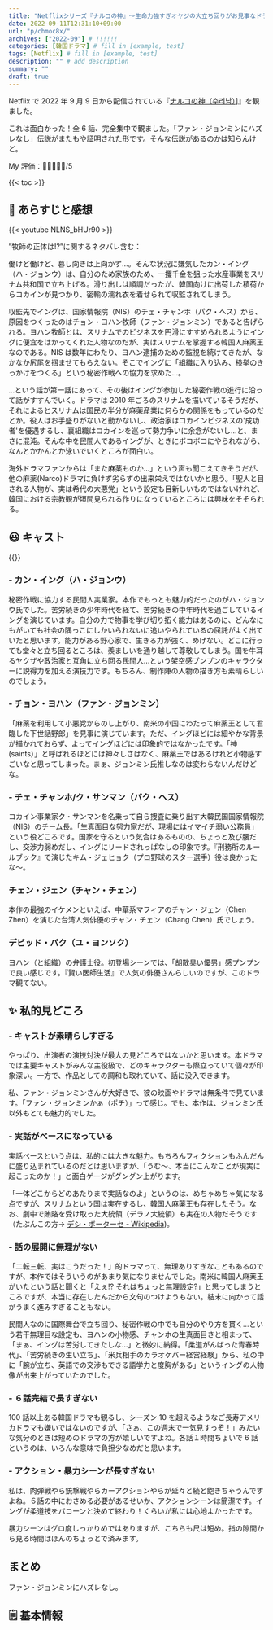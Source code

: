 ```yaml
---
title: "Netflixシリーズ『ナルコの神』〜生命力強すぎオヤジの大立ち回りがお見事なドラマ"
date: 2022-09-11T12:31:10+09:00
url: "p/chmoc8x/"
archives: ["2022-09"] # !!!!!!
categories: [韓国ドラマ] # fill in [example, test]
tags: [Netflix] # fill in [example, test]
description: "" # add description
summary: ""
draft: true
---
```


Netflix で 2022 年 9 月 9 日から配信されている『[ナルコの神（수리남）](https://www.netflix.com/jp/title/81343748)]』を観ました。

これは面白かった！全 6 話、完全集中で観ました。「ファン・ジョンミンにハズレなし」伝説がまたもや証明された形です。そんな伝説があるのかは知らんけど。

My 評価：💖💖💖💖💖/5

{{< toc >}}

## 🐸 あらすじと感想

{{< youtube NLNS_bHUr90 >}}

”牧師の正体は⁉︎”に関するネタバレ含む：

働けど働けど、暮し向きは上向かず…。そんな状況に嫌気したカン・イング（ハ・ジョンウ）は、自分のため家族のため、一攫千金を狙った水産事業をスリナム共和国で立ち上げる。滑り出しは順調だったが、韓国向けに出荷した積荷からコカインが見つかり、密輸の濡れ衣を着せられて収監されてしまう。

収監先でイングは、国家情報院（NIS）のチェ・チャンホ（パク・ヘス）から、原因をつくったのはチョン・ヨハン牧師（ファン・ジョンミン）であると告げられる。ヨハン牧師とは、スリナムでのビジネスを円滑にすすめられるようにイングに便宜をはかってくれた人物なのだが、実はスリナムを掌握する韓国人麻薬王なのである。NIS は数年にわたり、ヨハン逮捕のための監視を続けてきたが、なかなか尻尾を掴ませてもらえない。そこでイングに「組織に入り込み、検挙のきっかけをつくる」という秘密作戦への協力を求めた…。

…という話が第一話にあって、その後はイングが参加した秘密作戦の進行に沿って話がすすんでいく。ドラマは 2010 年ごろのスリナムを描いているそうだが、それによるとスリナムは国民の半分が麻薬産業に何らかの関係をもっているのだとか。役人はお手盛りがないと動かないし、政治家はコカインビジネスの'成功者'を優遇するし、裏組織はコカインを巡って勢力争いに余念がないし…と、まさに混沌。そんな中を民間人であるイングが、ときにボコボコにやられながら、なんとかかんとか泳いでいくところが面白い。

海外ドラマファンからは「また麻薬ものか…」という声も聞こえてきそうだが、他の麻薬(Narco)ドラマに負けず劣らずの出来栄えではないかと思う。「聖人と目される人物が、実は希代の大悪党」という設定も目新しいものではないけれど、韓国における宗教観が垣間見られる作りになっているところには興味をそそられる。

## 😃 キャスト

{{<youtube D9DREORvwsU>}}

### - カン・イング（ハ・ジョンウ）

秘密作戦に協力する民間人実業家。本作でもっとも魅力的だったのがハ・ジョンウ氏でした。苦労続きの少年時代を経て、苦労続きの中年時代を過ごしているイングを演じています。自分の力で物事を学び切り拓く能力はあるのに、どんなにもがいても社会の隅っこにしかいられないに追いやられているの屈託がよく出ていたと思います。能力がある野心家で、生きる力が強く、めげない。どこに行っても堂々と立ち回るところは、羨ましいを通り越して尊敬してしまう。国を牛耳るヤクザや政治家と互角に立ち回る民間人…という架空感プンプンのキャラクターに説得力を加える演技力です。もちろん、制作陣の人物の描き方も素晴らしいのでしょう。

### - チョン・ヨハン（ファン・ジョンミン）

「麻薬を利用して小悪党からのし上がり、南米の小国にわたって麻薬王として君臨した下世話野郎」を見事に演じています。ただ、イングほどには細やかな背景が描かれておらず、よってイングほどには印象的ではなかったです。「神(saints）」と呼ばれるほどには神々しさはなく、麻薬王ではあるけれど小物感すごいなと思ってしまった。まぁ、ジョンミン氏推しなのは変わらないんだけどな。

### - チェ・チャンホ/ク・サンマン（パク・ヘス）

コカイン事業家ク・サンマンを名乗って自ら捜査に乗り出す大韓民国国家情報院（NIS）のチーム長。「生真面目な努力家だが、現場にはイマイチ弱い公務員」という役どころです。国家を守るという気合はあるものの、ちょっと及び腰だし、交渉力弱めだし、イングにリードされっぱなしの印象です。『刑務所のルールブック』で演じたキム・ジェヒョク（プロ野球のスター選手）役は良かったな〜。

### チェン・ジェン（チャン・チェン）

本作の最強のイケメンといえば、中華系マフィアのチャン・ジェン（Chen Zhen）を演じた台湾人気俳優のチャン・チェン（Chang Chen）氏でしょう。

### デビッド・パク（ユ・ヨンソク）

ヨハン（と組織）の弁護士役。初登場シーンでは、「胡散臭い優男」感プンプンで良い感じです。『賢い医師生活』で人気の俳優さんらしいのですが、このドラマ観てない。

## ✨ 私的見どころ

### - キャストが素晴らしすぎる

やっぱり、出演者の演技対決が最大の見どころではないかと思います。本ドラマでは主要キャストがみんな主役級で、どのキャラクターも際立っていて個々が印象深い。一方で、作品としての調和も取れていて、話に没入できます。

私、ファン・ジョンミンさんが大好きで、彼の映画やドラマは無条件で見ています。「ファン・ジョンミンかぁ（ポチ）」って感じ。でも、本作は、ジョンミン氏以外もとても魅力的でした。

### - 実話がベースになっている

実話ベースという点は、私的には大きな魅力。もちろんフィクションもふんだんに盛り込まれているのだとは思いますが、「うむ〜、本当にこんなことが現実に起こったのか！」と面白ゲージがグングン上がります。

「一体どこからどのあたりまで実話なのよ」というのは、めちゃめちゃ気になる点ですが、スリナムという国は実在するし、韓国人麻薬王も存在したそう。なお、劇中で賄賂を受け取った大統領（デラノ大統領）も実在の人物だそうです（たぶんこの方-> [デシ・ボーターセ \- Wikipedia](https://ja.wikipedia.org/wiki/%E3%83%87%E3%82%B7%E3%83%BB%E3%83%9C%E3%83%BC%E3%82%BF%E3%83%BC%E3%82%BB))。

### - 話の展開に無理がない

「二転三転、実はこうだった！」的ドラマって、無理ありすぎなこともあるのですが、本作ではそういうのがあまり気になりませんでした。南米に韓国人麻薬王がいたという話と聞くと「えぇ⁉︎ それはちょっと無理設定?」と思ってしまうところですが、本当に存在したんだから文句のつけようもない。結末に向かって話がうまく進みすぎることもない。

民間人なのに国際舞台で立ち回り、秘密作戦の中でも自分のやり方を貫く…という若干無理目な設定も、ヨハンの小物感、チャンホの生真面目さと相まって、「まぁ、イングは苦労してきたしな…」と微妙に納得。「柔道がんばった青春時代」、「苦労続きの生い立ち」、「米兵相手のカラオケバー経営経験」から、私の中に「腕が立ち、英語での交渉もできる語学力と度胸がある」というイングの人物像が出来上がっていたのでした。

### - ６話完結で長すぎない

100 話以上ある韓国ドラマも観るし、シーズン 10 を超えるようなご長寿アメリカドラマも嫌いではないのですが、「さぁ、この週末で一気見すっぞ！」みたいな気分のときは短めのドラマの方が嬉しいですよね。各話１時間ちょいで 6 話というのは、いろんな意味で負担少なめだと思います。

### - アクション・暴力シーンが長すぎない

私は、肉弾戦やら銃撃戦やらカーアクションやらが延々と続と飽きちゃうんですよね。６話の中におさめる必要があるせいか、アクションシーンは簡潔です。イングが柔道技をバコーンと決めて終わり！くらいが私には心地よかったです。

暴力シーンはグロ度しっかりめではありますが、こちらも尺は短め。指の隙間から見る時間はほんのちょっとで済みます。

## まとめ

ファン・ジョンミンにハズレなし。

## 🗒 基本情報

